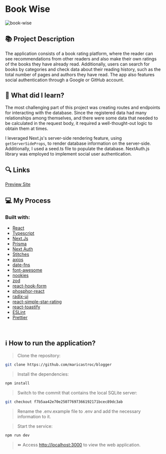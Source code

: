 # Book Wise
![book-wise](https://github.com/maricastroc/book-wise/assets/121824373/57a7d61b-dd04-4727-9e77-e5e7197d276c)


## 📚 Project Description

The application consists of a book rating platform, where the reader can see recommendations from other readers and also make their own ratings of the books they have already read. Additionally, users can search for books by categories and check data about their reading history, such as the total number of pages and authors they have read. The app also features social authentication through a Google or GitHub account.



## 📌 What did I learn?

The most challenging part of this project was creating routes and endpoints for interacting with the database. Since the registered data had many relationships among themselves, and there were some data that needed to be calculated in the request body, it required a well-thought-out logic to obtain them at times.

I leveraged Next.js's server-side rendering feature, using `getServerSideProps`, to render database information on the server-side. Additionally, I used a seed.ts file to populate the database. NextAuth.js library was employed to implement social user authentication.

## 🔍 Links
[Preview Site](https://book-wise-puce.vercel.app/)

## 💻 My Process
### Built with:

- [React](https://reactjs.org/)
- [Typescript](https://www.typescriptlang.org/)
- [Next.Js](https://nextjs.org/)
- [Prisma](https://www.prisma.io/)
- [Next Auth](https://next-auth.js.org/)
- [Stitches](https://stitches.dev/)
- [axios](https://axios-http.com/docs/intro)
- [date-fns](https://date-fns.org/)
- [font-awesome](https://fontawesome.com/)
- [nookies](https://npm.io/package/nookies)
- [zod](https://zod.dev/)
- [react-hook-form](https://react-hook-form.com/)
- [phosphor-react](https://phosphoricons.com/)
- [radix-ui](https://www.radix-ui.com/)
- [react-simple-star-rating](https://www.npmjs.com/package/react-simple-star-rating)
- [react-toastify](https://fkhadra.github.io/react-toastify/introduction)
- [ESLint](https://eslint.org/)
- [Prettier](https://prettier.io/)
<br/>

## ℹ️ How to run the application?

> Clone the repository:

```bash
git clone https://github.com/maricastroc/blogger
```

> Install the dependencies:

```bash
npm install
```

> Switch to the commit that contains the local SQLite server:

```bash
git checkout f7b5aa42e70e25077697366192171bcec89dc3ab
```

> Rename the .env.example file to .env and add the necessary information to it.

> Start the service:

```bash
npm run dev
```

> ⏩ Access [http://localhost:3000](http://localhost:3000) to view the web application.
